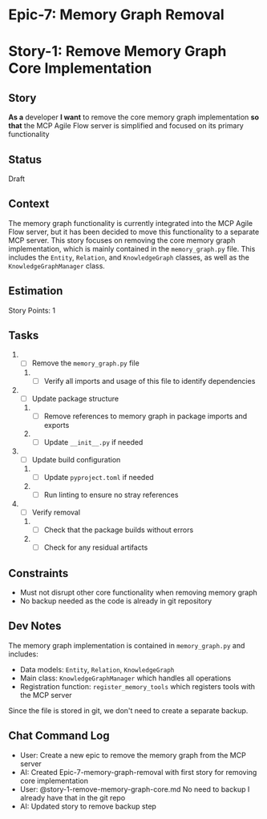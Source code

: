 # Epic-7: Memory Graph Removal
# Story-1: Remove Memory Graph Core Implementation

## Story

**As a** developer
**I want** to remove the core memory graph implementation
**so that** the MCP Agile Flow server is simplified and focused on its primary functionality

## Status

Draft

## Context

The memory graph functionality is currently integrated into the MCP Agile Flow server, but it has been decided to move this functionality to a separate MCP server. This story focuses on removing the core memory graph implementation, which is mainly contained in the `memory_graph.py` file. This includes the `Entity`, `Relation`, and `KnowledgeGraph` classes, as well as the `KnowledgeGraphManager` class.

## Estimation

Story Points: 1

## Tasks

1. - [ ] Remove the `memory_graph.py` file
   1. - [ ] Verify all imports and usage of this file to identify dependencies

2. - [ ] Update package structure
   1. - [ ] Remove references to memory graph in package imports and exports
   2. - [ ] Update `__init__.py` if needed

3. - [ ] Update build configuration
   1. - [ ] Update `pyproject.toml` if needed
   2. - [ ] Run linting to ensure no stray references

4. - [ ] Verify removal
   1. - [ ] Check that the package builds without errors
   2. - [ ] Check for any residual artifacts

## Constraints

- Must not disrupt other core functionality when removing memory graph
- No backup needed as the code is already in git repository

## Dev Notes

The memory graph implementation is contained in `memory_graph.py` and includes:

- Data models: `Entity`, `Relation`, `KnowledgeGraph`
- Main class: `KnowledgeGraphManager` which handles all operations
- Registration function: `register_memory_tools` which registers tools with the MCP server

Since the file is stored in git, we don't need to create a separate backup.

## Chat Command Log

- User: Create a new epic to remove the memory graph from the MCP server
- AI: Created Epic-7-memory-graph-removal with first story for removing core implementation
- User: @story-1-remove-memory-graph-core.md No need to backup I already have that in the git repo
- AI: Updated story to remove backup step 